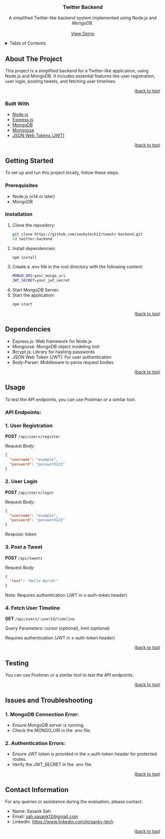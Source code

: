 <a id="readme-top" name="readmetop"></a>

<br />
<div align="center">

  <h3 align="center">Twitter Backend</h3>

  <p align="center">
    A simplified Twitter-like backend system implemented using Node.js and MongoDB.
    <br />
    <br />
    <a href="https://github.com/yourusername/twitter-backend">View Demo</a>
  </p>
</div>

<details>
  <summary>Table of Contents</summary>
  <ol>
    <li>
      <a href="#about-the-project">About The Project</a>
      <ul>
        <li><a href="#built-with">Built With</a></li>
      </ul>
    </li>
    <li>
      <a href="#getting-started">Getting Started</a>
      <ul>
        <li><a href="#prerequisites">Prerequisites</a></li>
        <li><a href="#installation">Installation</a></li>
      </ul>
    </li>
    <li><a href="#dependencies">Dependencies</a></li>
    <li><a href="#usage">Usage</a></li>
    <li><a href="#testing">Testing</a></li>
    <li><a href="#contact-information">Contact Information</a></li>
  </ol>
</details>

<!-- ABOUT THE PROJECT -->

## About The Project

This project is a simplified backend for a Twitter-like application, using Node.js and MongoDB. It includes essential features like user registration, user login, posting tweets, and fetching user timelines.

<p align="right">(<a href="#readme-top">back to top</a>)</p>

### Built With

- [Node.js](https://nodejs.org/)
- [Express.js](https://expressjs.com/)
- [MongoDB](https://www.mongodb.com/)
- [Mongoose](https://mongoosejs.com/)
- [JSON Web Tokens (JWT)](https://jwt.io/)

<p align="right">(<a href="#readme-top">back to top</a>)</p>

<!-- GETTING STARTED -->

## Getting Started

To set up and run this project locally, follow these steps.

### Prerequisites

- Node.js (v14 or later)
- MongoDB

### Installation

1. Clone the repository:
   ```sh
   git clone https://github.com/sankytech12/tweetr-backend.git
   cd twitter-backend
   ```
2. Install dependencies:
   ```sh
   npm install
   ```
3. Create a .env file in the root directory with the following content:
   ```sh
   MONGO_URI=your_mongo_uri
   JWT_SECRET=your_jwt_secret
   ```
4. Start MongoDB Server.
5. Start the application:
   ```sh
   npm start
   ```
   <p align="right">(<a href="#readme-top">back to top</a>)</p>

## Dependencies

- Express.js: Web framework for Node.js
- Mongoose: MongoDB object modeling tool
- Bcrypt.js: Library for hashing passwords
- JSON Web Token (JWT): For user authentication
- Body-Parser: Middleware to parse request bodies
<p align="right">(<a href="#readme-top">back to top</a>)</p>

## Usage

To test the API endpoints, you can use Postman or a similar tool.

### API Endpoints:

### 1. User Registration

**POST** `/api/users/register`

Request Body:

```json
{
  "username": "example",
  "password": "password123"
}
```

### 2. User Login

**POST** `/api/users/login`

Request Body:

```json
{
  "username": "example",
  "password": "password123"
}
```

Respose: token

### 3. Post a Tweet

**POST** `/api/tweets`

Request Body:

```json
{
  "text": "Hello World!"
}
```

Note: Requires authentication (JWT in x-auth-token header)

### 4. Fetch User Timeline

**GET** `/api/users/:userId/timeline`

Query Parameters: cursor (optional), limit (optional)

Requires authentication (JWT in x-auth-token header)

<p align="right">(<a href="#readme-top">back to top</a>)</p>

## Testing

You can use Postman or a similar tool to test the API endpoints.

<p align="right">(<a href="#readme-top">back to top</a>)</p>

## Issues and Troubleshooting

### 1. MongoDB Connection Error:

- Ensure MongoDB server is running.
- Check the MONGO_URI in the .env file.

### 2. Authentication Errors:

- Ensure JWT token is provided in the x-auth-token header for protected routes.
- Verify the JWT_SECRET in the .env file.

<p align="right">(<a href="#readme-top">back to top</a>)</p>

## Contact Information

For any queries or assistance during the evaluation, please contact:

- Name: Sasank Sah
- Email: sah.sasank12@gmail.com
- LinkedIn: https://www.linkedin.com/in/sanky-tech

<p align="right">(<a href="#readme-top">back to top</a>)</p>
